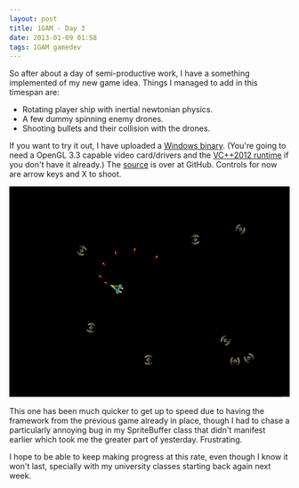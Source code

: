 ```yaml
---
layout: post
title: 1GAM - Day 3
date: 2013-01-09 01:58
tags: 1GAM gamedev
---
```


So after about a day of semi-productive work, I have a something implemented of my new game idea. Things I managed to add in this timespan are:
* Rotating player ship with inertial newtonian physics.
* A few dummy spinning enemy drones.
* Shooting bullets and their collision with the drones.

If you want to try it out, I have uploaded a [Windows binary](/files/2013-01-09/SpaceCrawler-win32-c1093b.7z). (You're going to need a OpenGL 3.3 capable video card/drivers and the [VC++2012 runtime](http://www.microsoft.com/en-us/download/details.aspx?id=30679) if you don't have it already.) The [source](https://github.com/yuriks/SpaceCrawler) is over at GitHub. Controls for now are arrow keys and X to shoot.

![SpaceCrawler](/images/2013-01-09-SpaceCrawler-shot01.png)

This one has been much quicker to get up to speed due to having the framework from the previous game already in place, though I had to chase a particularly annoying bug in my SpriteBuffer class that didn't manifest earlier which took me the greater part of yesterday. Frustrating.

I hope to be able to keep making progress at this rate, even though I know it won't last, specially with my university classes starting back again next week.

